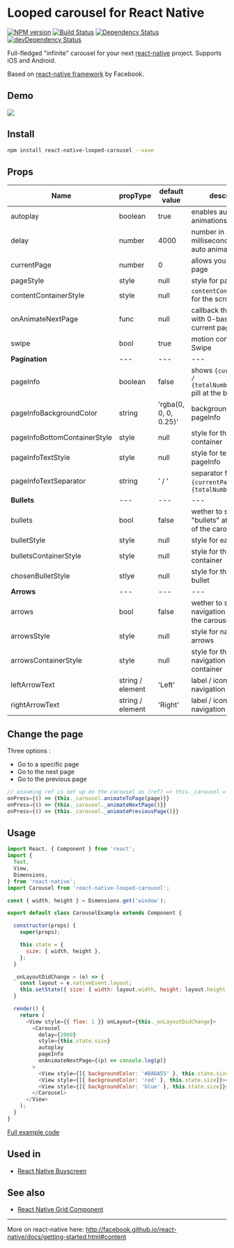 # Looped carousel for React Native
[![NPM version](http://img.shields.io/npm/v/react-native-looped-carousel.svg?style=flat)](https://www.npmjs.com/package/react-native-looped-carousel)
[![Build Status](https://travis-ci.org/appintheair/react-native-looped-carousel.svg)](https://travis-ci.org/appintheair/react-native-looped-carousel)
[![Dependency Status](https://david-dm.org/appintheair/react-native-looped-carousel.svg)](https://david-dm.org/appintheair/react-native-looped-carousel)
[![devDependency Status](https://david-dm.org/appintheair/react-native-looped-carousel/dev-status.svg)](https://david-dm.org/appintheair/react-native-looped-carousel#info=devDependencies)

Full-fledged "infinite" carousel for your next [react-native](https://github.com/facebook/react-native/) project. Supports iOS and Android.

Based on [react-native framework](https://github.com/facebook/react-native/) by Facebook.

## Demo
![](http://spronin.github.io/img/react.gif)

## Install

```sh
npm install react-native-looped-carousel --save
```

## Props

Name | propType | default value | description
--- | --- | --- | ---
autoplay | boolean | true | enables auto animations
delay | number | 4000 | number in milliseconds between auto animations
currentPage | number | 0 | allows you to set initial page
pageStyle | style | null | style for pages
contentContainerStyle | style | null | `contentContainerStyle` for the scrollView
onAnimateNextPage | func | null | callback that is called with 0-based Id of the current page
swipe | bool | true | motion control for Swipe
**Pagination** | --- | --- | ---
pageInfo | boolean | false | shows `{currentPage} / {totalNumberOfPages}` pill at the bottom
pageInfoBackgroundColor | string | 'rgba(0, 0, 0, 0.25)' | background color for pageInfo
pageInfoBottomContainerStyle | style | null | style for the pageInfo container
pageInfoTextStyle | style | null | style for text in pageInfo
pageInfoTextSeparator | string | ' / ' | separator for `{currentPage}` and `{totalNumberOfPages}`
**Bullets** | --- | --- | ---
bullets | bool | false | wether to show "bullets" at the bottom of the carousel
bulletStyle | style | null | style for each bullet
bulletsContainerStyle | style | null | style for the bullets container
chosenBulletStyle | stlye | null | style for the selected bullet
**Arrows** | --- | --- | ---
arrows | bool | false | wether to show navigation arrows for the carousel
arrowsStyle | style | null | style for navigation arrows
arrowsContainerStyle | style | null | style for the navigation arrows container
leftArrowText | string / element | 'Left' | label / icon for left navigation arrow
rightArrowText | string / element | 'Right' | label / icon for right navigation arrow

## Change the page

Three options :
- Go to a specific page
- Go to the next page
- Go to the previous page

```js
// assuming ref is set up on the carousel as (ref) => this._carousel = ref
onPress={() => {this._carousel.animateToPage(page)}}
onPress={() => {this._carousel._animateNextPage()}}
onPress={() => {this._carousel._animatePreviousPage()}}
```


## Usage
```js
import React, { Component } from 'react';
import {
  Text,
  View,
  Dimensions,
} from 'react-native';
import Carousel from 'react-native-looped-carousel';

const { width, height } = Dimensions.get('window');

export default class CarouselExample extends Component {

  constructor(props) {
    super(props);

    this.state = {
      size: { width, height },
    };
  }

  _onLayoutDidChange = (e) => {
    const layout = e.nativeEvent.layout;
    this.setState({ size: { width: layout.width, height: layout.height } });
  }

  render() {
    return (
      <View style={{ flex: 1 }} onLayout={this._onLayoutDidChange}>
        <Carousel
          delay={2000}
          style={this.state.size}
          autoplay
          pageInfo
          onAnimateNextPage={(p) => console.log(p)}
        >
          <View style={[{ backgroundColor: '#BADA55' }, this.state.size]}><Text>1</Text></View>
          <View style={[{ backgroundColor: 'red' }, this.state.size]}><Text>2</Text></View>
          <View style={[{ backgroundColor: 'blue' }, this.state.size]}><Text>3</Text></View>
        </Carousel>
      </View>
    );
  }
}
```

[Full example code](Examples/Simple)

## Used in
 - [React Native Buyscreen](https://github.com/appintheair/react-native-buyscreen)

## See also
 - [React Native Grid Component](https://github.com/phil-r/react-native-grid-component)

----

More on react-native here: http://facebook.github.io/react-native/docs/getting-started.html#content
